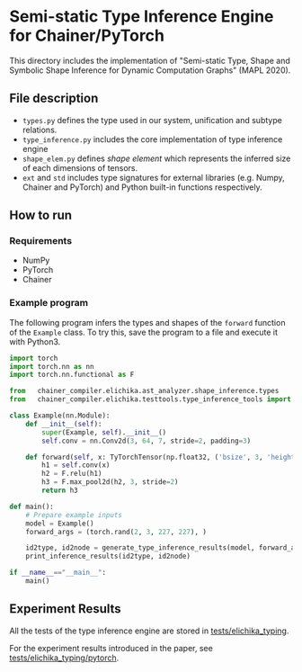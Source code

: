 # Semi-static Type Inference Engine for Chainer/PyTorch

This directory includes the implementation of "Semi-static Type, Shape and Symbolic Shape Inference for Dynamic Computation Graphs" (MAPL 2020).

## File description

* `types.py` defines the type used in our system, unification and subtype relations.
* `type_inference.py` includes the core implementation of type inference engine
* `shape_elem.py` defines _shape element_ which represents the inferred size of each dimensions of tensors.
* `ext` and `std` includes type signatures for external libraries (e.g. Numpy, Chainer and PyTorch) and Python built-in functions respectively.

## How to run

### Requirements
* NumPy
* PyTorch
* Chainer

### Example program

The following program infers the types and shapes of the `forward` function of the `Example` class.
To try this, save the program to a file and execute it with Python3.

```py
import torch
import torch.nn as nn
import torch.nn.functional as F

from   chainer_compiler.elichika.ast_analyzer.shape_inference.types                   import *
from   chainer_compiler.elichika.testtools.type_inference_tools import *

class Example(nn.Module):
    def __init__(self):
        super(Example, self).__init__()
        self.conv = nn.Conv2d(3, 64, 7, stride=2, padding=3)

    def forward(self, x: TyTorchTensor(np.float32, ('bsize', 3, 'height', 'width'))):
        h1 = self.conv(x)
        h2 = F.relu(h1)
        h3 = F.max_pool2d(h2, 3, stride=2)
        return h3

def main():
    # Prepare example inputs
    model = Example()
    forward_args = (torch.rand(2, 3, 227, 227), )

    id2type, id2node = generate_type_inference_results(model, forward_args)
    print_inference_results(id2type, id2node)

if __name__=="__main__":
    main()
```

## Experiment Results

All the tests of the type inference engine are stored in [tests/elichika\_typing](https://github.com/pfnet-research/chainer-compiler/tree/master/tests/elichika_typing).

For the experiment results introduced in the paper,
see [tests/elichika\_typing/pytorch](https://github.com/pfnet-research/chainer-compiler/tree/master/tests/elichika_typing/pytorch).
